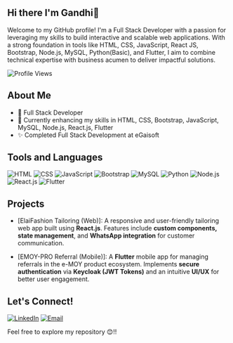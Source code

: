 ## Hi there I'm Gandhi👋
Welcome to my GitHub profile! I'm a Full Stack Developer with a passion for leveraging my skills to build interactive and scalable web applications. With a strong foundation in tools like HTML, CSS, JavaScript, React JS, Bootstrap, Node.js, MySQL, Python(Basic), and Flutter, I aim to combine technical expertise with business acumen to deliver impactful solutions.


![Profile Views](https://komarev.com/ghpvc/?username=Gandhiegai&color=blueviolet)

## About Me
- 💼 Full Stack Developer
- 🌱 Currently enhancing my skills in HTML, CSS, Bootstrap, JavaScript, MySQL, Node.js, React.js, Flutter
- ✨ Completed Full Stack Development at eGaisoft

## Tools and Languages
![HTML](https://img.shields.io/badge/HTML-FF4500?style=flat&logo=html5&logoColor=white)
![CSS](https://img.shields.io/badge/CSS-1572B6?style=flat&logo=css3&logoColor=white)
![JavaScript](https://img.shields.io/badge/JavaScript-F7DF1E?style=flat&logo=javascript&logoColor=black)
![Bootstrap](https://img.shields.io/badge/Bootstrap-563D7C?style=flat&logo=bootstrap&logoColor=white)
![MySQL](https://img.shields.io/badge/SQL-4479A1?style=flat&logo=MySQL&logoColor=white)
![Python](https://img.shields.io/badge/Python-Basic-blue?style=flat&logo=python&logoColor=white)
![Node.js](https://img.shields.io/badge/Node.js-339933?style=flat&logo=node.js&logoColor=white)
![React.js](https://img.shields.io/badge/React.js-61DAFB?style=flat&logo=react&logoColor=black)
![Flutter](https://img.shields.io/badge/Flutter-Framework-blue?style=flat&logo=flutter&logoColor=white)


## Projects

- [ElaiFashion Tailoring (Web)]: A responsive and user-friendly tailoring web app built using **React.js**. Features include **custom components, state management**, and **WhatsApp integration** for customer communication.

- [EMOY-PRO Referral (Mobile)]: A **Flutter** mobile app for managing referrals in the e-MOY product ecosystem. Implements **secure authentication** via **Keycloak (JWT Tokens)** and an intuitive **UI/UX** for better user engagement.


## Let's Connect!
[![LinkedIn](https://img.shields.io/badge/LinkedIn-0077B5?style=flat&logo=linkedin&logoColor=white)](https://www.linkedin.com/in/gandhiselvam/)
[![Email](https://img.shields.io/badge/Email-D14836?style=flat&logo=gmail&logoColor=white)](mailto:gandhi1308r@gmail.com)

Feel free to explore my repository 😊!!
